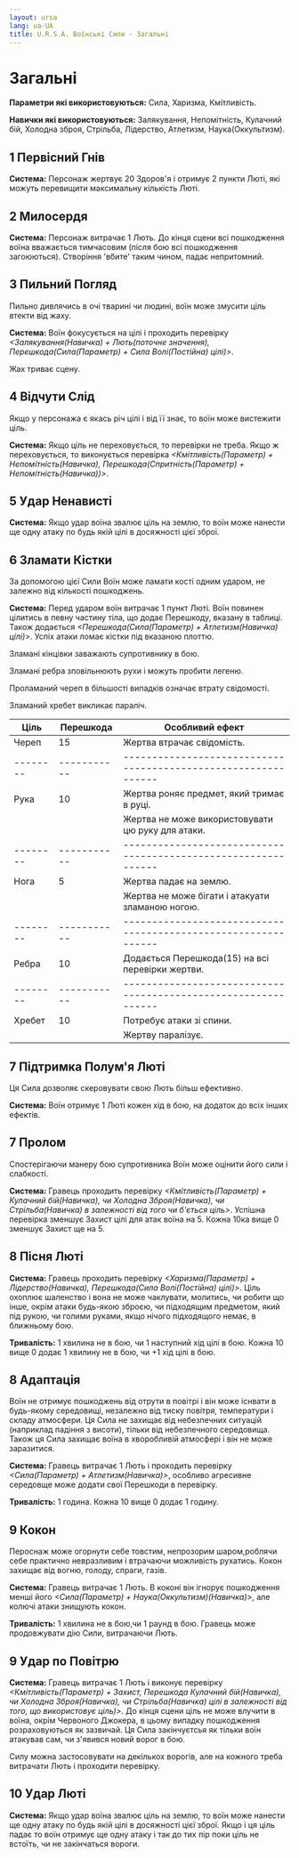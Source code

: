 ```yaml
---
layout: ursa
lang: ua-UA
title: U.R.S.A. Воїнські Сили - Загальні
---
```


<div id="nav-placeholder"></div>
<script>
$(function(){
  $("#nav-placeholder").load("/ursa_doc/navbar.html");
});
</script>

# Загальні

**Параметри які використовуються:** Сила, Харизма, Кмітливість.

**Навички які використовуються:** Залякування, Непомітність, Кулачний бій,
Холодна зброя, Стрільба, Лідерство, Атлетизм, Наука(Оккультизм).

## 1 Первісний Гнів

**Система:** Персонаж жертвує 20 Здоров'я і отримує 2 пункти Люті, які
можуть перевищити максимальну кількість Люті.

## 2 Милосердя

**Система:** Персонаж витрачає 1 Лють. До кінця сцени всі пошкодження
воїна вважається тимчасовим (після бою всі пошкодження загоюються).
Створіння 'вбите' таким чином, падає непритомний.

## 3 Пильний Погляд

Пильно дивлячись в очі тварині чи людині, воїн може змусити ціль втекти
від жаху.

**Система:** Воїн фокусується на цілі і проходить перевірку
*<Залякування(Навичка) + Лють(поточне значення), Перешкода(Сила(Параметр) + Сила Волі(Постійна) цілі)>*.

Жах триває сцену.

## 4 Відчути Слід

Якщо у персонажа є якась річ цілі і від її знає, то воїн може вистежити
ціль.

**Система:** Якщо ціль не переховується, то перевірки не треба. Якщо ж
переховується, то виконується перевірка
*<Кмітливість(Параметр) + Непомітність(Навичка), Перешкода(Спритність(Параметр) + Непомітність(Навичка))>*.

## 5 Удар Ненависті

**Система:** Якщо удар воїна звалює ціль на землю, то воїн може нанести
ще одну атаку по будь якій цілі в досяжності цієї зброї.

## 6 Зламати Кістки

За допомогою цієї Сили Воїн може ламати кості одним ударом, не залежно
від кількості пошкоджень.

**Система:** Перед ударом воїн витрачає 1 пункт Люті. Воїн повинен
цілитись в певну частину тіла, що додає Перешкоду, вказану в таблиці.
Також додається *<Перешкода(Сила(Параметр) + Атлетизм(Навичка) цілі)>*.
Успіх атаки ломає кістки під вказаною плоттю.

Зламані кінцівки заважають супротивнику в бою.

Зламані ребра зповільнюють рухи і можуть пробити легеню.

Проламаний череп в більшості випадків означає втрату свідомості.

Зламаний хребет викликає параліч.

| Ціль   | Перешкода | Особливий ефект                                              |
|--------|-----------|--------------------------------------------------------------|
| Череп  | 15        | Жертва втрачає свідомість.                                   |
|--------|-----------|--------------------------------------------------------------|
| Рука   | 10        | Жертва роняє предмет, який тримає в руці.                    |
|        |           | Жертва не може використовувати цю руку для атаки.            |
|--------|-----------|--------------------------------------------------------------|
| Нога   | 5         | Жертва падає на землю.                                       |
|        |           | Жертва не може бігати і атакуати зламаною ногою.             |
|--------|-----------|--------------------------------------------------------------|
| Ребра  | 10        | Додається Перешкода(15) на всі перевірки жертви.             |
|--------|-----------|--------------------------------------------------------------|
| Хребет | 10        | Потребує атаки зі спини.                                     |
|        |           | Жертву паралізує.                                            |

## 7 Підтримка Полум'я Люті

Ця Сила дозволяє скеровувати свою Лють більш ефективно.

**Система:** Воїн отримує 1 Люті кожен хід в бою, на додаток до всіх
інших ефектів.

## 7 Пролом

Спостерігаючи манеру бою супротивника Воїн може оцінити його сили і
слабкості.

**Система:** Гравець проходить перевірку *<Кмітливість(Параметр) +
Кулачний бій(Навичка), чи Холодна Зброя(Навичка), чи Стрільба(Навичка) в
залежності від того чи б'ється ціль>*.
Успішна перевірка зменшує Захист цілі для атак воїна на 5. Кожна 10ка
вище 0 зменшує Захист ще на 5.

## 8 Пісня Люті

**Система:** Гравець проходить перевірку *<Харизма(Параметр) +
Лідерство(Навичка), Перешкода(Сила Волі(Постійна) цілі)>*.
Ціль охоплює шаленство і вона не може чаклувати, молитись, чи робити що
інше, окрім атаки будь-якою зброєю, чи підходящим предметом, який під
рукою, чи голими руками, якщо нічого підходящого немає, в ближньому бою.

**Тривалість:** 1 хвилина не в бою, чи 1 наступний хід цілі в бою. Кожна
10 вище 0 додає 1 хвилину не в бою, чи +1 хід цілі в бою.

## 8 Адаптація

Воїн не отримує пошкоджень від отрути в повітрі і він може існвати в
будь-якому середовищі, незалежно від тиску повітря, температури і складу
атмосфери. Ця Сила не захищає від небезпечних ситуацій (наприклад
падіння з висоти), тільки від небезпечного середовища. Також ця Сила
захищає воїна в хворобливій атмосфері і він не може заразитися.

**Система:** Гравець витрачає 1 Лють і проходить перевірку
*<Сила(Параметр) + Атлетизм(Навичка)>*, особливо агресивне середовще
може додати свої Перешкоди в перевірку.

**Тривалість:** 1 година. Кожна 10 вище 0 додає 1 годину.

## 9 Кокон

Пероснаж може огорнути себе товстим, непрозорим шаром,роблячи себе
практично невразливим і втрачаючи можливість рухатись. Кокон захищає від
вогню, голоду, спраги, газів.

**Система:** Гравець витрачає 1 Лють. В коконі він ігнорує пошкодження
менші його *<Сила(Параметр) + Наука(Оккультизм)(Навичка)>*, але колючі
атаки знищують кокон.

**Тривалість:** 1 хвилина не в бою,чи 1 раунд в бою. Гравець може
продовжувати дію Сили, витрачаючи Лють.

## 9 Удар по Повітрю

**Система:** Гравець витрачає 1 Лють і виконує перевірку
*<Кмітливість(Параметр) + Захист, Перешкода Кулачний бій(Навичка), чи
Холодна Зброя(Навичка), чи Стрільба(Навичка) цілі в залежності від того,
що використовує ціль)>*. До кінця сцени ціль не може влучити в воїна,
окрім Червоного Джокера, в цьому випадку пошкодження розраховуються як
зазвичай. Ця Сила закінчуєтсья як тільки воїн атакував сам, чи з'явився
новий ворог в бою.

Силу можна застосовувати на декількох ворогів, але на кожного треба
витрачати Лють і проходити перевірку.

## 10 Удар Люті

**Система:** Якщо удар воїна звалює ціль на землю, то воїн може нанести
ще одну атаку по будь якій цілі в досяжності цієї зброї. Якщо і ця ціль
падає то воїн отримує ще одну атаку і так до тих пір поки ціль не
встоїть, чи не закінчаться вороги.
